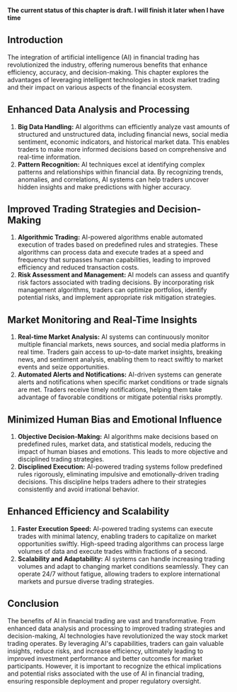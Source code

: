 **The current status of this chapter is draft. I will finish it later when I have time**

Introduction
------------

The integration of artificial intelligence (AI) in financial trading has revolutionized the industry, offering numerous benefits that enhance efficiency, accuracy, and decision-making. This chapter explores the advantages of leveraging intelligent technologies in stock market trading and their impact on various aspects of the financial ecosystem.

Enhanced Data Analysis and Processing
-------------------------------------

1. **Big Data Handling:** AI algorithms can efficiently analyze vast amounts of structured and unstructured data, including financial news, social media sentiment, economic indicators, and historical market data. This enables traders to make more informed decisions based on comprehensive and real-time information.
2. **Pattern Recognition:** AI techniques excel at identifying complex patterns and relationships within financial data. By recognizing trends, anomalies, and correlations, AI systems can help traders uncover hidden insights and make predictions with higher accuracy.

Improved Trading Strategies and Decision-Making
-----------------------------------------------

1. **Algorithmic Trading:** AI-powered algorithms enable automated execution of trades based on predefined rules and strategies. These algorithms can process data and execute trades at a speed and frequency that surpasses human capabilities, leading to improved efficiency and reduced transaction costs.
2. **Risk Assessment and Management:** AI models can assess and quantify risk factors associated with trading decisions. By incorporating risk management algorithms, traders can optimize portfolios, identify potential risks, and implement appropriate risk mitigation strategies.

Market Monitoring and Real-Time Insights
----------------------------------------

1. **Real-time Market Analysis:** AI systems can continuously monitor multiple financial markets, news sources, and social media platforms in real time. Traders gain access to up-to-date market insights, breaking news, and sentiment analysis, enabling them to react swiftly to market events and seize opportunities.
2. **Automated Alerts and Notifications:** AI-driven systems can generate alerts and notifications when specific market conditions or trade signals are met. Traders receive timely notifications, helping them take advantage of favorable conditions or mitigate potential risks promptly.

Minimized Human Bias and Emotional Influence
--------------------------------------------

1. **Objective Decision-Making:** AI algorithms make decisions based on predefined rules, market data, and statistical models, reducing the impact of human biases and emotions. This leads to more objective and disciplined trading strategies.
2. **Disciplined Execution:** AI-powered trading systems follow predefined rules rigorously, eliminating impulsive and emotionally-driven trading decisions. This discipline helps traders adhere to their strategies consistently and avoid irrational behavior.

Enhanced Efficiency and Scalability
-----------------------------------

1. **Faster Execution Speed:** AI-powered trading systems can execute trades with minimal latency, enabling traders to capitalize on market opportunities swiftly. High-speed trading algorithms can process large volumes of data and execute trades within fractions of a second.
2. **Scalability and Adaptability:** AI systems can handle increasing trading volumes and adapt to changing market conditions seamlessly. They can operate 24/7 without fatigue, allowing traders to explore international markets and pursue diverse trading strategies.

Conclusion
----------

The benefits of AI in financial trading are vast and transformative. From enhanced data analysis and processing to improved trading strategies and decision-making, AI technologies have revolutionized the way stock market trading operates. By leveraging AI's capabilities, traders can gain valuable insights, reduce risks, and increase efficiency, ultimately leading to improved investment performance and better outcomes for market participants. However, it is important to recognize the ethical implications and potential risks associated with the use of AI in financial trading, ensuring responsible deployment and proper regulatory oversight.

